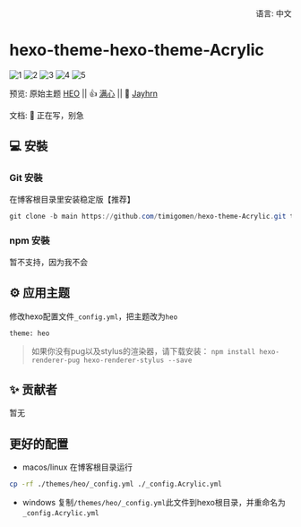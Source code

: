 <div align="right">
  语言:
  中文
</div>

# hexo-theme-hexo-theme-Acrylic

![1](https://ldbbs.ldmnq.com/bbs/topic/attachment/2023-2/561ba70e-8697-4982-a57f-203aaa7d7667.png)
![2](https://tucdn.wpon.cn/2023/02/08/16fa1019080c7.png)
![3](https://tucdn.wpon.cn/2023/02/08/2b008821d75ce.png)
![4](https://tucdn.wpon.cn/2023/02/08/973d237cbb4f7.png)
![5](https://tucdn.wpon.cn/2023/02/08/c4f72037d1257.png)

预览: 原始主题 [HEO](https://blog.zhheo.com/) || 👍 [满心](https://blog.lovelu.top/)  ||  🤞 [Jayhrn](https://blog.jayhrn.com/)

文档: 📖 正在写，别急

## 💻 安裝

### Git 安裝

在博客根目录里安装稳定版【推荐】

```powershell
git clone -b main https://github.com/timigomen/hexo-theme-Acrylic.git themes/Acrylic
```

### npm 安裝

暂不支持，因为我不会

## ⚙ 应用主题

修改hexo配置文件`_config.yml`，把主题改为`heo`

```
theme: heo
```

>如果你没有pug以及stylus的渲染器，请下载安装： ```npm install hexo-renderer-pug hexo-renderer-stylus --save```

## ✨ 贡献者

暂无

## 更好的配置
- macos/linux
在博客根目录运行
```bash
cp -rf ./themes/heo/_config.yml ./_config.Acrylic.yml
```
- windows
复制```/themes/heo/_config.yml```此文件到hexo根目录，并重命名为```_config.Acrylic.yml```
